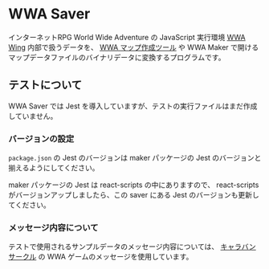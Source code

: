 WWA Saver
===
インターネットRPG World Wide Adventure の JavaScript 実行環境 [WWA Wing](https://wwawing.com/) 内部で扱うデータを、 [WWA マップ作成ツール](https://wwajp.com/making.html) や WWA Maker で開けるマップデータファイルのバイナリデータに変換するプログラムです。

## テストについて
WWA Saver では Jest を導入していますが、テストの実行ファイルはまだ作成していません。

### バージョンの設定
`package.json` の Jest のバージョンは maker パッケージの Jest のバージョンと揃えるようにしてください。

maker パッケージの Jest は react-scripts の中にありますので、 react-scripts がバージョンアップしましたら、この saver にある Jest のバージョンも更新してください。

### メッセージ内容について
テストで使用されるサンプルデータのメッセージ内容については、 [キャラバンサークル](https://www.wwajp.com) の WWA ゲームのメッセージを使用しています。
